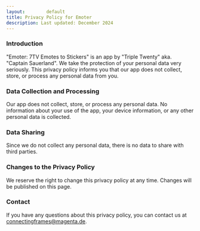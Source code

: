 ```yaml
---
layout:        default
title: Privacy Policy for Emoter
description: Last updated: December 2024
---
```



### Introduction

"Emoter: 7TV Emotes to Stickers" is an app by "Triple Twenty" aka. "Captain Sauerland". We take the protection of your personal data very seriously. This privacy policy informs you that our app does not collect, store, or process any personal data from you.

### Data Collection and Processing

Our app does not collect, store, or process any personal data. No information about your use of the app, your device information, or any other personal data is collected.

### Data Sharing

Since we do not collect any personal data, there is no data to share with third parties.

### Changes to the Privacy Policy

We reserve the right to change this privacy policy at any time. Changes will be published on this page.

### Contact

If you have any questions about this privacy policy, you can contact us at connectingframes@magenta.de.

